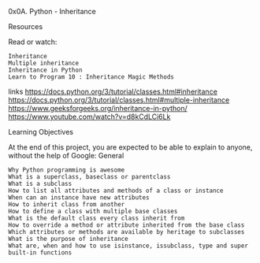 0x0A. Python - Inheritance

Resources

Read or watch:

    Inheritance
    Multiple inheritance
    Inheritance in Python
    Learn to Program 10 : Inheritance Magic Methods

links https://docs.python.org/3/tutorial/classes.html#inheritance
https://docs.python.org/3/tutorial/classes.html#multiple-inheritance
https://www.geeksforgeeks.org/inheritance-in-python/
https://www.youtube.com/watch?v=d8kCdLCi6Lk

Learning Objectives

At the end of this project, you are expected to be able to explain to anyone, without the help of Google:
General

    Why Python programming is awesome
    What is a superclass, baseclass or parentclass
    What is a subclass
    How to list all attributes and methods of a class or instance
    When can an instance have new attributes
    How to inherit class from another
    How to define a class with multiple base classes
    What is the default class every class inherit from
    How to override a method or attribute inherited from the base class
    Which attributes or methods are available by heritage to subclasses
    What is the purpose of inheritance
    What are, when and how to use isinstance, issubclass, type and super built-in functions


